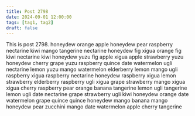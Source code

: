 ```yaml
---
title: Post 2798
date: 2024-09-01 12:00:00
tags: [tag1, tag2]
draft: false
---
```

This is post 2798.
honeydew
orange
apple
honeydew
pear
raspberry
nectarine
kiwi
mango
tangerine
nectarine
honeydew
fig
xigua
orange
fig
kiwi
nectarine
kiwi
honeydew
yuzu
fig
apple
xigua
apple
strawberry
yuzu
honeydew
cherry
grape
yuzu
raspberry
quince
date
watermelon
ugli
nectarine
lemon
yuzu
mango
watermelon
elderberry
lemon
mango
ugli
raspberry
xigua
raspberry
nectarine
honeydew
raspberry
xigua
lemon
strawberry
elderberry
raspberry
ugli
xigua
grape
strawberry
mango
xigua
xigua
cherry
raspberry
pear
orange
banana
tangerine
lemon
ugli
tangerine
lemon
ugli
date
nectarine
grape
strawberry
ugli
kiwi
honeydew
orange
date
watermelon
grape
quince
quince
honeydew
mango
banana
mango
honeydew
pear
zucchini
mango
date
watermelon
apple
cherry
tangerine
